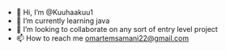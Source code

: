 - 👋 Hi, I’m @Kuuhaakuu1
- 🌱 I’m currently learning java
- 💞️ I’m looking to collaborate on any sort of entry level project
- 📫 How to reach me omartemsamani22@gmail.com

